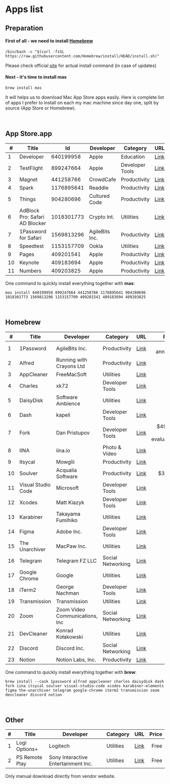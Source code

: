 # Apps list

## Preparation

#### First of all - we need to install [Homebrew](https://brew.sh)

```shell
/bin/bash -c "$(curl -fsSL https://raw.githubusercontent.com/Homebrew/install/HEAD/install.sh)"
```
Please check official [site](https://brew.sh) for actual install command (in case of updates)

#### Next - it's time to install mas
```shell
brew install mas
```
It will helps us to download Mac App Store apps easily.
Here is complete list of apps I prefer to install on each my mac machine since day one, split by source (App Store or Homebrew).

</br>

## App Store.app
|# | Title                         | Id         | Developer     | Category       | URL                                                                             |Price           |
|--|-------------------------------|------------|---------------|----------------|:--------------------------------------------------------------------------------|---------------:|
|1 | Developer                     | 640199958  | Apple         | Education      |[Link](https://apps.apple.com/us/app/apple-developer/id640199958)                |Free            |
|2 | TestFlight                    | 899247664  | Apple         | Developer Tools|[Link](https://apps.apple.com/by/app/testflight/id899247664)                     |Free            |
|3 | Magnet                        | 441258766  | CrowdCafe     | Productivity   |[Link](https://apps.apple.com/by/app/magnet/id441258766)                         |$7.99           |
|4 | Spark                         | 1176895641 | Readdle       | Productivity   |[Link](https://apps.apple.com/by/app/spark-email-app-by-readdle/id1176895641)    |Free            |
|5 | Things                        | 904280696  | Cultured Code | Productivity   |[Link](https://apps.apple.com/by/app/things-3/id904280696)                       |$49.99          |
|6 | AdBlock Pro: Safari AD Blocker| 1018301773 | Crypto Int.   | Utilities      |[Link](https://apps.apple.com/by/app/adblock-pro-safari-ad-blocker/id1018301773) |Free with in-app|
|7 | 1Password for Safari          | 1569813296 | AgileBits Inc.| Productivity   |[Link](https://apps.apple.com/by/app/1password-for-safari/id1569813296?mt=12)    |Free            |
|8 | Speedtest                     | 1153157709 | Ookla         | Utilities      |[Link](https://apps.apple.com/by/app/speedtest-by-ookla/id1153157709?mt=12)      |Free            |
|9 | Pages                         | 409201541  | Apple         | Productivity   |[Link](https://apps.apple.com/by/app/pages/id409201541?mt=12)                    |Free            |
|10| Keynote                       | 409183694  | Apple         | Productivity   |[Link](https://apps.apple.com/by/app/keynote/id409183694?mt=12)                  |Free            |
|11| Numbers                       | 409203825  | Apple         | Productivity   |[Link](https://apps.apple.com/by/app/numbers/id409203825?mt=12)                  |Free            |

One command to quickly install everything together with **mas**:
```shell  
mas install 640199958 899247664 441258766 1176895641 904280696 1018301773 1569813296 1153157709 409201541 409183694 409203825
```

</br>  

## Homebrew
|#  | Title             | Developer                     | Category         | URL                                                 | Price                  |
|---|-------------------|-------------------------------|------------------|-----------------------------------------------------|-----------------------:|
|1  | 1Password         | AgileBits Inc.                | Productivity     | [Link](https://1password.com/)                      | $36 annually           |
|2  | Alfred            | Running with Crayons Ltd      | Productivity     | [Link](https://www.alfredapp.com)                   | £34                    |
|3  | AppCleaner        | FreeMacSoft                   | Utilities        | [Link](https://freemacsoft.net/appcleaner/)         | Free                   |
|4  | Charles           | xk72                          | Developer Tools  | [Link](https://www.charlesproxy.com/)               | $50                    |
|5  | DaisyDisk         | Software Ambience             | Utilities        | [Link](https://daisydiskapp.com/)                   | $12                    |
|6  | Dash              | kapeli                        | Developer Tools  | [Link](https://kapeli.com/dash)                     | $30                    |
|7  | Fork              | Dan Pristupov                 | Developer Tools  | [Link](https://git-fork.com/)                       | $49.99, free evaluation|
|8  | IINA              | iina.io                       | Photo & Video    | [Link](https://iina.io)                             | Free                   |
|9  | Itsycal           | Mowglii                       | Productivity     | [Link](https://www.mowglii.com/itsycal/)            | Free                   |
|10 | Soulver           | Acqualia Software             | Productivity     | [Link](https://www.acqualia.com/soulver/)           | $34.95                 |
|11 | Visual Studio Code| Microsoft                     | Developer Tools  | [Link](https://code.visualstudio.com/)              | Free                   |
|12 | Xcodes            | Matt Kiazyk                   | Developer Tools  | [Link](https://www.xcodes.app)                      | Free                   |
|13 | Karabiner         | Takayama Fumihiko             | Utilities        | [Link](https://karabiner-elements.pqrs.org)         | Free                   |
|14 | Figma             | Adobe Inc.                    | Developer Tools  | [Link](https://www.figma.com/)                      | Free                   |
|15 | The Unarchiver    | MacPaw Inc.                   | Utilities        | [Link](https://theunarchiver.com)                   | Free                   |
|16 | Telegram          | Telegram FZ LLC               | Social Networking| [Link](https://macos.telegram.org)                  | Free                   |
|17 | Google Chrome     | Google                        | Utilities        | [Link](https://www.google.com/chrome/)              | Free                   |
|18 | iTerm2            | George Nachman                | Developer Tools  | [Link](https://iterm2.com)                          | Free                   |
|19 | Transmission      | Transmission                  | Utilities        | [Link](https://transmissionbt.com)                  | Free                   |
|20 | Zoom              | Zoom Video Communications, Inc| Social Networking| [Link](https://zoom.us)                             | Free                   |
|21 | DevCleaner        | Konrad Kołakowski             | Utilities        | [Link](https://github.com/vashpan/xcode-dev-cleaner)| Free                   |
|22 | Discord           | Discord Inc.                  | Social Networking| [Link](https://discord.com)                         | Free                   |
|23 | Notion            | Notion Labs, Inc.             | Productivity     | [Link](https://www.notion.so)                       | Free                   |

One command to quickly install everything together with **brew**:
```shell
brew install --cask 1password alfred appcleaner charles daisydisk dash fork iina itsycal soulver visual-studio-code xcodes karabiner-elements figma the-unarchiver telegram google-chrome iterm2 transmission zoom devcleaner discord notion
```
</br>

## Other

|# | Title          | Developer                          | Category  | URL                                                                   | Price  |
|--|----------------|------------------------------------|-----------|-----------------------------------------------------------------------|-------:|
|1 | Logi Options+  | Logitech                           | Utilities | [Link](https://www.logitech.com/en-us/software/logi-options-plus.html)| Free   |
|2 | PS Remote Play | Sony Interactive Entertainment Inc.| Utilities | [Link](https://remoteplay.dl.playstation.net/remoteplay/lang/en/)     | Free   |

Only manual download directly from vendor website.